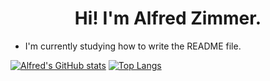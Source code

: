 <h1 align="center">
  Hi! I'm Alfred Zimmer.
</h1>

- I'm currently studying how to write the README file.

[![Alfred's GitHub stats](https://github-readme-stats.vercel.app/api?username=alfredzimmer)](https://github.com/anuraghazra/github-readme-stats) [![Top Langs](https://github-readme-stats.vercel.app/api/top-langs/?username=alfredzimmer&layout=donut)](https://github.com/anuraghazra/github-readme-stats)
 
